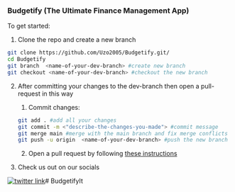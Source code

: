 ### Budgetify (The Ultimate Finance Management App)

To get started:

1. Clone the repo and create a new branch

```bash
git clone https://github.com/Uzo2005/Budgetify.git/
cd Budgetify
git branch  <name-of-your-dev-branch> #create new branch
git checkout <name-of-your-dev-branch> #checkout the new branch
```

2. After committing your changes to the dev-branch then open a pull-request in this way

    
    1. Commit changes: 
    ```bash
    git add . #add all your changes
    git commit -m <"describe-the-changes-you-made"> #commit message
    git merge main #merge with the main branch and fix merge conflicts
    git push -u origin  <name-of-your-dev-branch> #push the new branch to this repo
    ```
    2. Open a pull request by following [these instructions](https://docs.github.com/en/pull-requests/collaborating-with-pull-requests/proposing-changes-to-your-work-with-pull-requests/creating-a-pull-request)


3. Check us out on our socials
    

[![twitter link](https://dev-to-uploads.s3.amazonaws.com/uploads/articles/uphwbpdmb6fqtbu1gfrp.png)](https://twitter.com/budgetifyit)# BudgetifyIt
